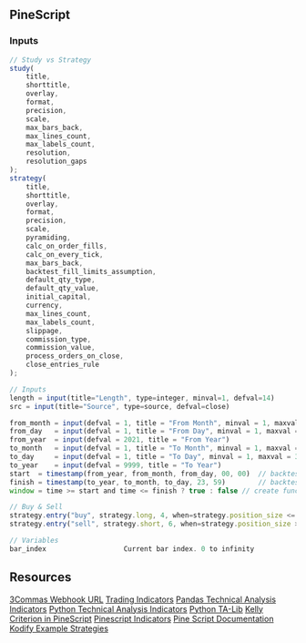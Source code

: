 ## PineScript

### Inputs

```js
// Study vs Strategy
study(
	title,
	shorttitle,
	overlay,
	format,
	precision,
	scale,
	max_bars_back,
	max_lines_count,
	max_labels_count,
	resolution,
	resolution_gaps
);
strategy(
	title,
	shorttitle,
	overlay,
	format,
	precision,
	scale,
	pyramiding,
	calc_on_order_fills,
	calc_on_every_tick,
	max_bars_back,
	backtest_fill_limits_assumption,
	default_qty_type,
	default_qty_value,
	initial_capital,
	currency,
	max_lines_count,
	max_labels_count,
	slippage,
	commission_type,
	commission_value,
	process_orders_on_close,
	close_entries_rule
);

// Inputs
length = input(title="Length", type=integer, minval=1, defval=14)
src = input(title="Source", type=source, defval=close)

from_month = input(defval = 1, title = "From Month", minval = 1, maxval = 12)
from_day   = input(defval = 1, title = "From Day", minval = 1, maxval = 31)
from_year  = input(defval = 2021, title = "From Year")
to_month   = input(defval = 1, title = "To Month", minval = 1, maxval = 12)
to_day     = input(defval = 1, title = "To Day", minval = 1, maxval = 31)
to_year    = input(defval = 9999, title = "To Year")
start  = timestamp(from_year, from_month, from_day, 00, 00)  // backtest start window
finish = timestamp(to_year, to_month, to_day, 23, 59)        // backtest finish window
window = time >= start and time <= finish ? true : false // create function "within window of time"

// Buy & Sell
strategy.entry("buy", strategy.long, 4, when=strategy.position_size <= 0)
strategy.entry("sell", strategy.short, 6, when=strategy.position_size > 0)

// Variables
bar_index                   Current bar index. 0 to infinity

```

## Resources

[3Commas Webhook URL](https://3commas.io/trade_signal/trading_view)
[Trading Indicators](https://zenandtheartoftrading.com/indicators/)
[Pandas Technical Analysis Indicators](https://github.com/twopirllc/pandas-ta)
[Python Technical Analysis Indicators](https://github.com/bukosabino/ta)
[Python TA-Lib](https://github.com/mrjbq7/ta-lib)
[Kelly Criterion in PineScript](https://www.tradingview.com/script/20AKzpqU-Trailing-Kelly-Ratio/)
[Pinescript Indicators](https://github.com/everget/tradingview-pinescript-indicators)
[Pine Script Documentation](https://www.tradingview.com/pine-script-reference/v4/)
[Kodify Example Strategies](https://kodify.net/tradingview/strategies/)